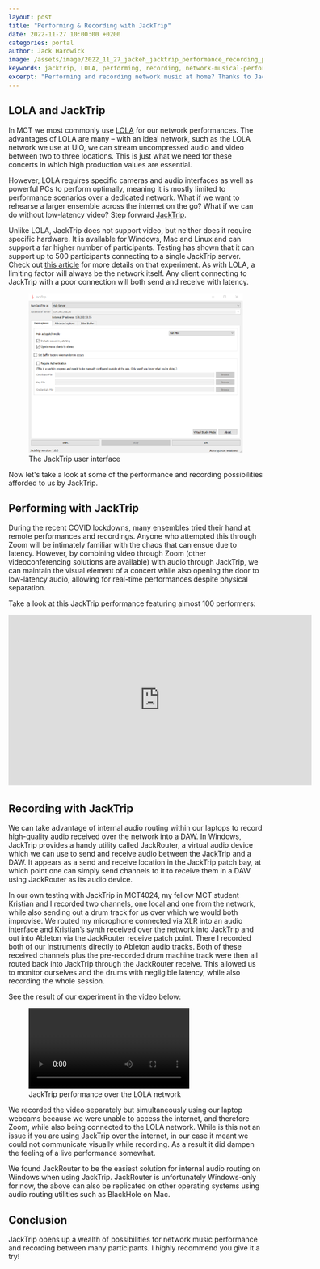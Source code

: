 ```yaml
---
layout: post
title: "Performing & Recording with JackTrip"
date: 2022-11-27 10:00:00 +0200
categories: portal
author: Jack Hardwick
image: /assets/image/2022_11_27_jackeh_jacktrip_performance_recording_preview_image.jpg
keywords: jacktrip, LOLA, performing, recording, network-musical-performance
excerpt: "Performing and recording network music at home? Thanks to JackTrip, now you can do it too."
---
```


## LOLA and JackTrip

In MCT we most commonly use [LOLA](https://lola.conts.it/) for our network performances. The advantages of LOLA are many – with an ideal network, such as the LOLA network we use at UiO, we can stream uncompressed audio and video between two to three locations. This is just what we need for these concerts in which high production values are essential.

However, LOLA requires specific cameras and audio interfaces as well as powerful PCs to perform optimally, meaning it is mostly limited to performance scenarios over a dedicated network. What if we want to rehearse a larger ensemble across the internet on the go? What if we can do without low-latency video? Step forward [JackTrip](https://www.jacktrip.org/).

Unlike LOLA, JackTrip does not support video, but neither does it require specific hardware. It is available for Windows, Mac and Linux and can support a far higher number of participants. Testing has shown that it can support up to 500 participants connecting to a single JackTrip server. Check out [this article](https://25ms.org/2020/07/21/scaling-to-254-and-beyond/) for more details on that experiment. As with LOLA, a limiting factor will always be the network itself. Any client connecting to JackTrip with a poor connection will both send and receive with latency.

<figure style="float: none">
   <img src="/assets/image/2022_11_28_jackeh_jacktrip_interface.jpg"/>
   <figcaption>The JackTrip user interface</figcaption>
</figure>

Now let's take a look at some of the performance and recording possibilities afforded to us by JackTrip.

## Performing with JackTrip

During the recent COVID lockdowns, many ensembles tried their hand at remote performances and recordings. Anyone who attempted this through Zoom will be intimately familiar with the chaos that can ensue due to latency. However, by combining video through Zoom (other videoconferencing solutions are available) with audio through JackTrip, we can maintain the visual element of a concert while also opening the door to low-latency audio, allowing for real-time performances despite physical separation.

Take a look at this JackTrip performance featuring almost 100 performers:

<iframe width="600" height="338" src="https://www.youtube.com/embed/SJgB5QmyDfU" title="YouTube video player" frameborder="0" allow="accelerometer; autoplay; clipboard-write; encrypted-media; gyroscope; picture-in-picture" allowfullscreen></iframe>

## Recording with JackTrip

We can take advantage of internal audio routing within our laptops to record high-quality audio received over the network into a DAW. In Windows, JackTrip provides a handy utility called JackRouter, a virtual audio device which we can use to send and receive audio between the JackTrip and a DAW. It appears as a send and receive location in the JackTrip patch bay, at which point one can simply send channels to it to receive them in a DAW using JackRouter as its audio device.

In our own testing with JackTrip in MCT4024, my fellow MCT student Kristian and I recorded two channels, one local and one from the network, while also sending out a drum track for us over which we would both improvise. We routed my microphone connected via XLR into an audio interface and Kristian’s synth received over the network into JackTrip and out into Ableton via the JackRouter receive patch point. There I recorded both of our instruments directly to Ableton audio tracks. Both of these received channels plus the pre-recorded drum machine track were then all routed back into JackTrip through the JackRouter receive. This allowed us to monitor ourselves and the drums with negligible latency, while also recording the whole session.

See the result of our experiment in the video below:

<figure style="float: none">
  <video width="75%" controls>
    <source src="https://www.uio.no/english/studies/programmes/mct-master/blog/assets/video/2022_11_28_jackeh_jacktrip_recording_demo.mp4" type='video/mp4'>
  </video>
  <figcaption>JackTrip performance over the LOLA network</figcaption>
</figure>

We recorded the video separately but simultaneously using our laptop webcams because we were unable to access the internet, and therefore Zoom, while also being connected to the LOLA network. While is this not an issue if you are using JackTrip over the internet, in our case it meant we could not communicate visually while recording. As a result it did dampen the feeling of a live performance somewhat.

We found JackRouter to be the easiest solution for internal audio routing on Windows when using JackTrip. JackRouter is unfortunately Windows-only for now, the above can also be replicated on other operating systems using audio routing utilities such as BlackHole on Mac.

## Conclusion

JackTrip opens up a wealth of possibilities for network music performance and recording between many participants. I highly recommend you give it a try!
